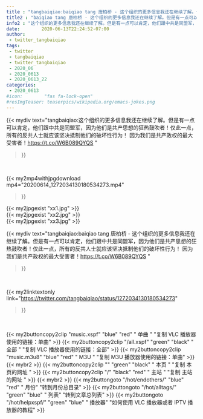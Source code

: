 ```yaml
---
title : "tangbaiqiao:baiqiao tang 唐柏桥 - 这个组织的更多信息我还在继续了解。但是有一点可以肯定，他们跟中共是同盟军，因为他们是共产思想的狂热鼓吹者！仅此一点，所有的反共人士就应该坚决抵制他们的破坏性行为！ 因为我们是共产政权的最大受害者！https://t.co/W6B089QYQS "
title2 : "baiqiao tang 唐柏桥 - 这个组织的更多信息我还在继续了解。但是有一点可以肯定，他们跟中共是同盟军，因为他们是共产思想的狂热鼓吹者！仅此一点，所有的反共人士就应该坚决抵制他们的破坏性行为！ 因为我们是共产政权的最大受害者！https://t.co/W6B089QYQS "
info2 : "这个组织的更多信息我还在继续了解。但是有一点可以肯定，他们跟中共是同盟军，因为他们是共产思想的狂热鼓吹者！仅此一点，所有的反共人士就应该坚决抵制他们的破坏性行为！ 因为我们是共产政权的最大受害者！https://t.co/W6B089QYQS "
date:        2020-06-13T22:24:52-07:00
author:
 - twitter_tangbaiqiao
tags:
 - twitter
 - tangbaiqiao
 - twitter_tangbaiqiao
 - 2020_06
 - 2020_0613
 - 2020_0613_22
categories:
 - 2020_0613
#icon:        "fas fa-lock-open"
#resImgTeaser: teaserpics/wikipedia.org/emacs-jokes.png
---
```


{{< mydiv text="tangbaiqiao:这个组织的更多信息我还在继续了解。但是有一点可以肯定，他们跟中共是同盟军，因为他们是共产思想的狂热鼓吹者！仅此一点，所有的反共人士就应该坚决抵制他们的破坏性行为！ 因为我们是共产政权的最大受害者！https://t.co/W6B089QYQS "
>}}
<br>


{{< my2mp4withjpgdownload mp4="20200614_1272034130180534273.mp4"
>}}

{{< my2jpgexist "xx1.jpg" >}}<br>
{{< my2jpgexist "xx2.jpg" >}}<br>
{{< my2jpgexist "xx3.jpg" >}}<br>



{{< mydiv text="tangbaiqiao:baiqiao tang 唐柏桥 - 这个组织的更多信息我还在继续了解。但是有一点可以肯定，他们跟中共是同盟军，因为他们是共产思想的狂热鼓吹者！仅此一点，所有的反共人士就应该坚决抵制他们的破坏性行为！ 因为我们是共产政权的最大受害者！https://t.co/W6B089QYQS "
>}}
<br>

{{< my2linktextonly link="https://twitter.com/tangbaiqiao/status/1272034130180534273"
>}}


<br>

{{< my2buttoncopy2clip "music.xspf"        "blue"   "red"    " 单曲 "  "复制 VLC 播放器使用的链接：单曲" >}} {{< my2buttoncopy2clip "/all.xspf"         "green"  "black"  " 全部 "  "复制 VLC 播放器使用的链接：全部" >}} {{< my2buttoncopy2clip "music.m3u8"        "blue"   "red"    " M3U  "    "复制 M3U 播放器使用的链接：单曲" >}} {{< mybr2 >}} {{< my2buttoncopy2clip ""                  "green"  "black"  " 本页 "    "复制 本页的网址 " >}} {{< my2buttoncopy2clip "/"                 "black"  "red"    " 主站 "    "复制 主站的网址 " >}} {{< mybr2 >}} {{< my2buttongoto      "/hot/endothers/"   "blue"   "red"    " 月份"   "转到月份总目录" >}} {{< my2buttongoto      "/hot/alltags/"     "green"  "blue"   " 列表"   "转到文章总列表" >}} {{< my2buttongoto      "/hot/helpxspf/"    "green"  "blue"   " 播放器" "如何使用 VLC 播放器或者 IPTV 播放器的教程" >}} 
